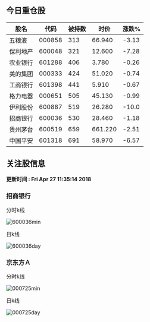 
## 今日重仓股 

|股名|代码|被持数|时价|涨跌%|
|---|---|---|---|---|
|五粮液|000858|313|66.940|-3.13|
|保利地产|600048|321|12.600|-7.28|
|农业银行|601288|406|3.780|-0.26|
|美的集团|000333|424|51.020|-0.74|
|工商银行|601398|441|5.910|-0.67|
|格力电器|000651|505|45.130|-0.99|
|伊利股份|600887|519|26.280|-10.0|
|招商银行|600036|530|28.460|-1.18|
|贵州茅台|600519|659|661.220|-2.51|
|中国平安|601318|691|58.970|-6.57|

## 关注股信息
**更新时间 : Fri Apr 27 11:35:14 2018**
### 招商银行 
分时k线

![600036min](http://image.sinajs.cn/newchart/min/n/sh600036.gif)

日k线

![600036day](http://image.sinajs.cn/newchart/daily/n/sh600036.gif)

### 京东方Ａ 
分时k线

![000725min](http://image.sinajs.cn/newchart/min/n/sz000725.gif)

日k线

![000725day](http://image.sinajs.cn/newchart/daily/n/sz000725.gif)
